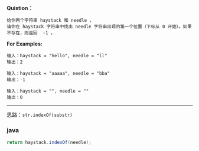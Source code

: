 **Quistion：**
```
给你两个字符串 haystack 和 needle ，
请你在 haystack 字符串中找出 needle 字符串出现的第一个位置（下标从 0 开始）。如果不存在，则返回  -1 。
```

**For Examples:**
```
输入：haystack = "hello", needle = "ll"
输出：2

输入：haystack = "aaaaa", needle = "bba"
输出：-1

输入：haystack = "", needle = ""
输出：0
```

***

思路：`str.indexOf(substr)`
### java
```java
return haystack.indexOf(needle);
```
